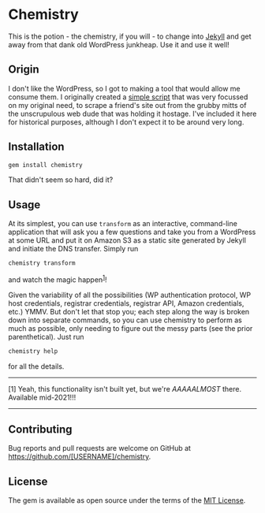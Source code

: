 # Chemistry

This is the potion - the chemistry, if you will - to change into [Jekyll](https://jekyllrb.com) and get away from that dank old WordPress junkheap.  Use it and use it well!

## Origin

I don't like the WordPress, so I got to making a tool that would allow me consume them.  I originally created a [simple script](./ORIGINAL.md) that was very focussed on my original need, to scrape a friend's site out from the grubby mitts of the unscrupulous web dude that was holding it hostage.  I've included it here for historical purposes, although I don't expect it to be around very long.

## Installation

```bash
gem install chemistry
```

That didn't seem so hard, did it?

## Usage

At its simplest, you can use `transform` as an interactive, command-line application that will ask you a few questions and take you from a WordPress at some URL and put it on Amazon S3 as a static site generated by Jekyll and initiate the DNS transfer. Simply run

```bash
chemistry transform
```

and watch the magic happen<sup><a href="#ymmv">1</a></sup>!

Given the variability of all the possibilities (WP authentication protocol, WP host credentials, registrar credentials, registrar API, Amazon credentials, etc.) YMMV. But don't let that stop you; each step along the way is broken down into separate commands, so you can use chemistry to perform as much as possible, only needing to figure out the messy parts (see the prior parenthetical).  Just run

```bash
chemistry help
```

for all the details.

---

[<a name="ymmv">1</a>] Yeah, this functionality isn't built yet, but we're _AAAAALMOST_ there.  Available mid-2021!!!

---

## Contributing

Bug reports and pull requests are welcome on GitHub at https://github.com/[USERNAME]/chemistry.

## License

The gem is available as open source under the terms of the [MIT License](http://opensource.org/licenses/MIT).

